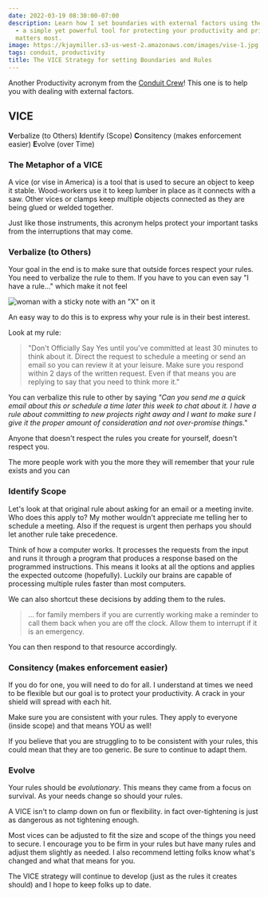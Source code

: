 ```yaml
---
date: 2022-03-19 08:30:00-07:00
description: Learn how I set boundaries with external factors using the VICE strategy
  - a simple yet powerful tool for protecting your productivity and prioritizing what
  matters most.
image: https://kjaymiller.s3-us-west-2.amazonaws.com/images/vise-1.jpg
tags: conduit, productivity
title: The VICE Strategy for setting Boundaries and Rules
---
```


Another Productivity acronym from the [Conduit Crew](https://relay.fm/conduit/18)! This one is to help you with dealing with external factors.

## VICE
**V**erbalize (to Others)
**I**dentify (Scope)
**C**onsitency (makes enforcement easier)
**E**volve (over Time)

### The Metaphor of a VICE
A vice (or vise in America) is a tool that is used to secure an object to keep it stable. Wood-workers use it to keep lumber in place as it connects with a saw. Other vices or clamps keep multiple objects connected as they are being glued or welded together.

Just like those instruments, this acronym helps protect your important tasks from the interruptions that may come.

### Verbalize (to Others)
Your goal in the end is to make sure that outside forces respect your rules.  You need to verbalize the rule to them. If you have to you can even say "I have a rule..." which make it not feel

![woman with a sticky note with an "X" on it](https://kjaymiller.s3-us-west-2.amazonaws.com/images/woman-with-no-sticky.jpg)

An easy way to do this is to express why your rule is in their best interest.

Look at my rule:
> "Don't Officially Say Yes until you've committed at least 30 minutes to think about it. Direct the request to schedule a meeting or send an email so you can review it at your leisure. Make sure you respond within 2 days of the written request. Even if that means you are replying to say that you need to think more it."

You can verbalize this rule to other by saying _"Can you send me a quick email about this or schedule a time later this week to chat about it. I have a rule about committing to new projects right away and I want to make sure I give it the proper amount of consideration and not over-promise things."_

Anyone that doesn't respect the rules you create for yourself, doesn't respect you.

The more people work with you the more they will remember that your rule exists and you can

### Identify Scope
Let's look at that original rule about asking for an email or a meeting invite. Who does this apply to? My mother wouldn't appreciate me telling her to schedule a meeting. Also if the request is urgent then perhaps you should let another rule take precedence.

Think of how a computer works. It processes the requests from the input and runs it through a program that produces a response based on the programmed instructions. This means it looks at all the options and applies the expected outcome (hopefully). Luckily our brains are capable of processing multiple rules faster than most computers.

We can also shortcut these decisions by adding them to the rules.

> ... for family members if you are currently working make a reminder to call them back when you are off the clock. Allow them to interrupt if it is an emergency.

You can then respond to that resource accordingly.


### Consitency (makes enforcement easier)
If you do for one, you will need to do for all. I understand at times we need to be flexible but our goal is to protect your productivity. A crack in your shield will spread with each hit.

Make sure you are consistent with your rules. They apply to everyone (inside scope) and that means YOU as well!

If you believe that you are struggling to to be consistent with your rules, this could mean that they are too generic. Be sure to continue to adapt them.

### Evolve
Your rules should be _evolutionary_. This means they came from a focus on survival. As your needs change so should your rules.

A VICE isn't to clamp down on fun or flexibility. in fact over-tightening is just as dangerous as not tightening enough.

Most vices can be adjusted to fit the size and scope of the things you need to secure. I encourage you to be firm in your rules but have many rules and adjust them slightly as needed. I also recommend letting folks know what's changed and what that means for you.

The VICE strategy will continue to develop (just as the rules it creates should) and I hope to keep folks up to date.
